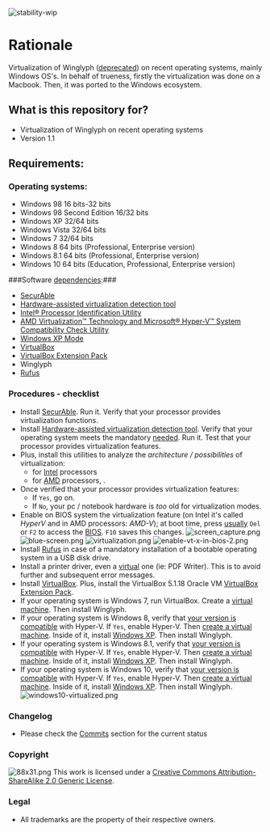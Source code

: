 ![stability-wip](https://img.shields.io/badge/status%3A%20-archived-orange.svg)

# Rationale #

Virtualization of Winglyph ([deprecated](https://en.wikipedia.org/wiki/Deprecation)) on recent operating systems, mainly Windows OS's.
In behalf of trueness, firstly the virtualization was done on a Macbook. 
Then, it was ported to the Windows ecosystem.

## What is this repository for? ##

* Virtualization of Winglyph on recent operating systems
* Version 1.1

## Requirements: ##

### Operating systems: ###
* Windows 98 16 bits-32 bits
* Windows 98 Second Edition 16/32 bits
* Windows XP 32/64 bits
* Windows Vista 32/64 bits
* Windows 7 32/64 bits
* Windows 8 64 bits (Professional, Enterprise version)
* Windows 8.1 64 bits (Professional, Enterprise version)
* Windows 10 64 bits (Education, Professional, Enterprise version)

###Software [dependencies](http://www.ibm.com/support/knowledgecenter/SS2GNX_5.1.1/com.ibm.tivoli.tpm.sft.doc/software/csfm_reqcap.html):###
* [SecurAble](https://www.grc.com/securable.htm)
* [Hardware-assisted virtualization detection tool](https://www.microsoft.com/en-us/download/details.aspx?id=592)
* [Intel® Processor Identification Utility](https://downloadcenter.intel.com/download/7838)
* [AMD Virtualization™ Technology and Microsoft® Hyper-V™ System Compatibility Check Utility](http://download.amd.com/techdownloads/AMD-VwithRVI_Hyper-V_CompatibilityUtility.zip)
* [Windows XP Mode](https://www.microsoft.com/es-ar/download/details.aspx?id=8002)
* [VirtualBox](https://www.virtualbox.org/wiki/Downloads)
* [VirtualBox Extension Pack](https://www.virtualbox.org/wiki/Downloads)
* Winglyph
* [Rufus](https://rufus.akeo.ie/#ref2)

### Procedures - checklist ###
* Install [SecurAble](https://www.grc.com/securable.htm). Run it. Verify that your processor provides virtualization functions. 
* Install [Hardware-assisted virtualization detection tool](https://www.microsoft.com/en-us/download/details.aspx?id=592). Verify that your operating system meets the mandatory [needed](https://bitbucket.org/imhicihu/virtualization-winglyph/issues/13/software-workflow-hardware-assisted). Run it. Test that your processor provides virtualization features. 
* Plus, install this utilities to analyze the *architecture / possibilities* of virtualization: 
    - for [Intel](https://downloadcenter.intel.com/download/7838) processors 
    - for [AMD](http://download.amd.com/techdownloads/AMD-V_Hyper-V_Compatibility_Check_Utility.zip) processors, .
* Once verified that your processor provides virtualization features: 
    - If `Yes`, go on. 
    - If `No`, your pc / notebook hardware is *too* old for virtualization modes.
* Enable on BIOS system the virtualization feature (on Intel it's called *HyperV* and in AMD processors: *AMD-V*); at boot time, press [usually](https://www.lifewire.com/bios-setup-utility-access-keys-for-popular-motherboards-2624462) `Del` or `F2` to access the [BIOS](http://www.pcworld.com/article/241032/how_to_enter_your_pcs_bios.html). `F10` saves this changes.
![screen_capture.png](https://bitbucket.org/repo/ekyaeEE/images/4279029375-screen_capture.png)
![blue-screen.png](https://bitbucket.org/repo/ekyaeEE/images/3041964421-blue-screen.png)
![virtualization.png](https://bitbucket.org/repo/ekyaeEE/images/1477597896-virtualization.png)
![enable-vt-x-in-bios-2.png](https://bitbucket.org/repo/ekyaeEE/images/2769097956-enable-vt-x-in-bios-2.png)
* Install [Rufus](https://rufus.akeo.ie/#ref2) in case of a mandatory installation of a bootable operating system in a USB disk drive.
* Install a printer driver, even a [virtual](https://en.wikipedia.org/wiki/List_of_virtual_printer_software) one (ie: PDF Writer). This is to avoid further and subsequent error messages.
* Install [VirtualBox](https://www.virtualbox.org/wiki/Downloads). Plus, install the VirtualBox 5.1.18 Oracle VM [VirtualBox Extension Pack](https://www.virtualbox.org/wiki/Downloads).
* If your operating system is Windows 7, run VirtualBox. Create a [virtual machine](https://bitbucket.org/imhicihu/winglyph-virtualization/issues/24/workflow-software-creation-and). Then install Winglyph.
* If your operating system is Windows 8, verify that [your version is compatible](https://bitbucket.org/imhicihu/winglyph-virtualization/issues/22/software-workflow-operating-systems) with Hyper-V. If `Yes`, enable Hyper-V. Then [create a virtual machine](https://bitbucket.org/imhicihu/virtualization-winglyph/issues/23/workflow-creation-of-a-virtual-machine). Inside of it, install [Windows XP](https://bitbucket.org/imhicihu/virtualization-winglyph/issues/6/workflow-deprecated-windows-xp-testing). Then install Winglyph.
* If your operating system is Windows 8.1, verify that [your version is compatible](https://bitbucket.org/imhicihu/winglyph-virtualization/issues/22/software-workflow-operating-systems) with Hyper-V. If `Yes`, enable Hyper-V. Then [create a virtual machine](https://bitbucket.org/imhicihu/virtualization-winglyph/issues/23/workflow-creation-of-a-virtual-machine). Inside of it, install [Windows XP](https://bitbucket.org/imhicihu/virtualization-winglyph/issues/6/workflow-deprecated-windows-xp-testing). Then install Winglyph.
* If your operating system is Windows 10, verify that [your version is compatible](https://bitbucket.org/imhicihu/winglyph-virtualization/issues/22/software-workflow-operating-systems) with Hyper-V. If `Yes`, enable Hyper-V. Then [create a virtual machine](https://bitbucket.org/imhicihu/virtualization-winglyph/issues/23/workflow-creation-of-a-virtual-machine). Inside of it, install [Windows XP](https://bitbucket.org/imhicihu/virtualization-winglyph/issues/6/workflow-deprecated-windows-xp-testing). Then install Winglyph.
![windows10-virtualized.png](https://bitbucket.org/repo/ekyaeEE/images/1502602213-windows10-virtualized.png)

### Changelog ###

* Please check the [Commits](https://bitbucket.org/imhicihu/winglyph-virtualization/commits/all) section for the current status

### Copyright ###
![88x31.png](https://bitbucket.org/repo/4pKrXRd/images/3902704043-88x31.png)
This work is licensed under a [Creative Commons Attribution-ShareAlike 2.0 Generic License](http://creativecommons.org/licenses/by-sa/2.0/).

### Legal ###

* All trademarks are the property of their respective owners.